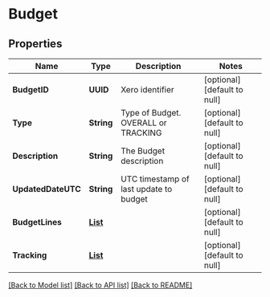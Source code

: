 # Budget
## Properties

| Name | Type | Description | Notes |
|------------ | ------------- | ------------- | -------------|
| **BudgetID** | **UUID** | Xero identifier | [optional] [default to null] |
| **Type** | **String** | Type of Budget. OVERALL or TRACKING | [optional] [default to null] |
| **Description** | **String** | The Budget description | [optional] [default to null] |
| **UpdatedDateUTC** | **String** | UTC timestamp of last update to budget | [optional] [default to null] |
| **BudgetLines** | [**List**](BudgetLine.md) |  | [optional] [default to null] |
| **Tracking** | [**List**](TrackingCategory.md) |  | [optional] [default to null] |

[[Back to Model list]](../README.md#documentation-for-models) [[Back to API list]](../README.md#documentation-for-api-endpoints) [[Back to README]](../README.md)

